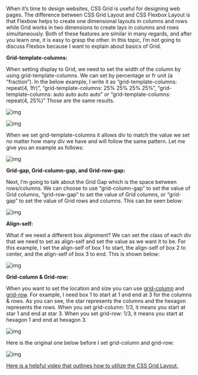 When it’s time to design websites, CSS Grid is useful for designing web pages. The difference between CSS Grid Layout and CSS Flexbox Layout is that Flexbow helps to create one dimensional layouts in columns and rows while Grid works in two dimensions to create lays in columns and rows simultaneously. Both of these features are similar in many regards, and after you learn one, it is easy to grasp the other. In this topic, I’m not going to discuss Flexbox because I want to explain about basics of Grid.

**Grid-template-columns:**

When setting display to Grid, we need to set the width of the column by using grid-template-columns. We can set by percentage or fr unit (a “fraction”). In the below example, I write it as “grid-template-columns: repeat(4, 1fr)”, “grid-template-columns: 25% 25% 25% 25%”, “grid-template-columns: auto auto auto auto” or “grid-template-columns: repeat(4, 25%)” Those are the same results.

![img](https://miro.medium.com/max/1400/1*ni8TlCtaLmT1zitNyOzYug.png)

![img](https://miro.medium.com/max/1400/1*gXUVDevMVJV0VaJad3GPVA.png)

When we set grid-template-columns it allows div to match the value we set no matter how many div we have and will follow the same pattern. Let me give you an example as follows:

![img](https://miro.medium.com/max/700/1*tZmBO4HfQKiwq9Zrz4lFXA.png)

**Grid-gap, Grid-column-gap, and Grid-row-gap:**

Next, I’m going to talk about the Grid Gap which is the space between rows/columns. We can choose to use “grid-column-gap” to set the value of Grid columns, “grid-row-gap” to set the value of Grid columns, or “grid-gap” to set the value of Grid rows and columns. This can be seen below:

![img](https://miro.medium.com/max/700/1*FhlLMacukh2BEnp12S-2Pg.png)

**Align-self:**

What if we need a different box alignment? We can set the class of each div that we need to set as align-self and set the value as we want it to be. For this example, I set the align-self of box 1 to start, the align-self of box 2 to center, and the align-self of box 3 to end. This is shown below:

![img](https://miro.medium.com/max/700/1*oY2sqZ4wEMTXuyBRmRLaXw.png)

**Grid-column & Grid-row:**

When you want to set the location and size you can use [grid-column](https://www.w3schools.com/cssref/css3_pr_align-self.asp) and [grid-row](https://developer.mozilla.org/en-US/docs/Web/CSS/grid-row). For example, I need box 1 to start at 1 and end at 3 for the columns & rows. As you can see, the star represents the columns and the hexagon represents the rows. When you set grid-column: 1/3, it means you start at star 1 and end at star 3. When you set grid-row: 1/3, it means you start at hexagon 1 and end at hexagon 3.

![img](https://miro.medium.com/max/700/1*WtVONQnCwcQZkPyJUKNMZw.png)

Here is the original one below before I set grid-column and grid-row:

![img](https://miro.medium.com/max/527/1*kuFYvdOwIt5sq5IrYOoCqw.png)

[Here is a helpful video that outlines how to utilize the CSS Grid Layout.](https://www.youtube.com/watch?v=jV8B24rSN5o&t=1472s)

